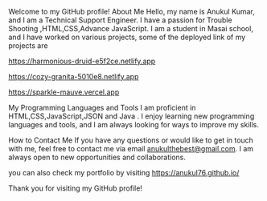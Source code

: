 Welcome to my GitHub profile!
About Me
Hello, my name is Anukul Kumar, and I am a Technical Support Engineer. I have a passion for Trouble Shooting ,HTML,CSS,Advance JavaScript. I am a student in Masai school, and I have worked on various projects, some of the deployed link of my projects are 

https://harmonious-druid-e5f2ce.netlify.app

https://cozy-granita-5010e8.netlify.app

https://sparkle-mauve.vercel.app


My Programming Languages and Tools
I am proficient in HTML,CSS,JavaScript,JSON and Java . I enjoy learning new programming languages and tools, and I am always looking for ways to improve my skills.

How to Contact Me
If you have any questions or would like to get in touch with me, feel free to contact me via email anukulthebest@gmail.com. I am always open to new opportunities and collaborations.

you can also check my portfolio by visiting
https://anukul76.github.io/

Thank you for visiting my GitHub profile!
